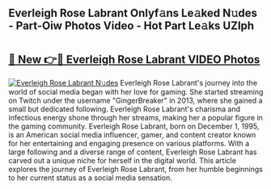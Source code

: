 ## Everleigh Rose Labrant Onlyf𝚊ns Le𝚊ked N𝚞des - Part-Oiw Photos Video - Hot Part Le𝚊ks UZIph

# <h2><a href="http://ab17146.deff.icu/?id=Everleigh+Rose+Labrant">🔗 New 👉🔴 Everleigh Rose Labrant VIDEO Photos</a></h2>

[![Everleigh Rose Labrant N𝚞des](https://i.imgur.com/rIISA9y.gif)](http://ab17146.deff.icu/?id=Everleigh+Rose+Labrant)
Everleigh Rose Labrant's journey into the world of social media began with her love for gaming. She started streaming on Twitch under the username "GingerBreaker" in 2013, where she gained a small but dedicated following. Everleigh Rose Labrant's charisma and infectious energy shone through her streams, making her a popular figure in the gaming community. Everleigh Rose Labrant, born on December 1, 1995, is an American social media influencer, gamer, and content creator known for her entertaining and engaging presence on various platforms. With a large following and a diverse range of content, Everleigh Rose Labrant has carved out a unique niche for herself in the digital world. This article explores the journey of Everleigh Rose Labrant, from her humble beginnings to her current status as a social media sensation.
